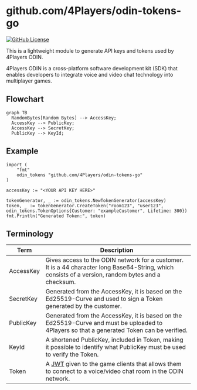 # github.com/4Players/odin-tokens-go

[![GitHub License](https://img.shields.io/github/license/4Players/odin-tokens-go.svg)][license-url]

This is a lightweight module to generate API keys and tokens used by 4Players ODIN.

4Players ODIN is a cross-platform software development kit (SDK) that enables developers to integrate voice and video chat technology into multiplayer games.

## Flowchart

```mermaid
graph TB
  RandomBytes[Random Bytes] --> AccessKey;
  AccessKey --> PublicKey;
  AccessKey --> SecretKey;
  PublicKey --> KeyId;
```

## Example

```golang
import (
    "fmt"
	odin_tokens "github.com/4Players/odin-tokens-go"
)

accessKey := "<YOUR API KEY HERE>"

tokenGenerator, _ := odin_tokens.NewTokenGenerator(accessKey)
token, _ := tokenGenerator.CreateToken("room123", "user123", odin_tokens.TokenOptions{Customer: "exampleCustomer", Lifetime: 300})
fmt.Println("Generated Token:", token)
```

## Terminology

| Term      | Description                                                                                                                                         |
| --------- | --------------------------------------------------------------------------------------------------------------------------------------------------- |
| AccessKey | Gives access to the ODIN network for a customer. It is a 44 character long Base64-String, which consists of a version, random bytes and a checksum. |
| SecretKey | Generated from the AccessKey, it is based on the Ed25519-Curve and used to sign a Token generated by the customer.                                  |
| PublicKey | Generated from the AccessKey, it is based on the Ed25519-Curve and must be uploaded to 4Players so that a generated Token can be verified.          |
| KeyId     | A shortened PublicKey, included in Token, making it possible to identify what PublicKey must be used to verify the Token.                           |
| Token     | A [JWT] given to the game clients that allows them to connect to a voice/video chat room in the ODIN network.                                       |

[jwt]: https://en.wikipedia.org/wiki/JSON_Web_Token
[license-url]: https://github.com/4Players/odin-tokens-go/blob/master/LICENSE
